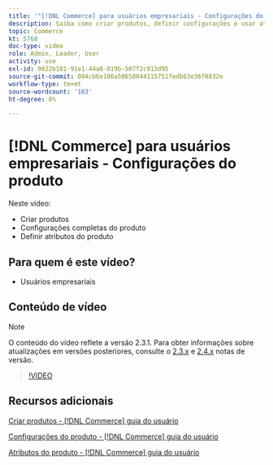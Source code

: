 ```yaml
---
title: '"[!DNL Commerce] para usuários empresariais - Configurações do produto"'
description: Saiba como criar produtos, definir configurações e usar atributos.
topic: Commerce
kt: 5768
doc-type: video
role: Admin, Leader, User
activity: use
exl-id: 9022b101-91e1-44a0-819b-507f2c915d95
source-git-commit: 084cb6e106a50658044115751fedb63e36f8832e
workflow-type: tm+mt
source-wordcount: '103'
ht-degree: 0%

---
```


# [!DNL Commerce] para usuários empresariais - Configurações do produto

Neste vídeo:

- Criar produtos
- Configurações completas do produto
- Definir atributos do produto

## Para quem é este vídeo?

- Usuários empresariais

## Conteúdo de vídeo

>[!NOTE]
>
>O conteúdo do vídeo reflete a versão 2.3.1. Para obter informações sobre atualizações em versões posteriores, consulte o [ 2.3.x](https://devdocs.magento.com/guides/v2.3/release-notes/bk-release-notes.html) e [2.4.x](https://devdocs.magento.com/guides/v2.4/release-notes/bk-release-notes.html) notas de versão.

>[!VIDEO](https://video.tv.adobe.com/v/35953?quality=12&learn=on)

## Recursos adicionais

[Criar produtos - [!DNL Commerce] guia do usuário](https://docs.magento.com/user-guide/catalog/product-create.html)

[Configurações do produto - [!DNL Commerce] guia do usuário](https://docs.magento.com/user-guide/catalog/settings.html)

[Atributos do produto - [!DNL Commerce] guia do usuário](https://docs.magento.com/user-guide/catalog/product-attributes.html)
